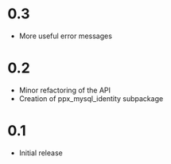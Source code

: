 0.3
===

* More useful error messages

0.2
===

* Minor refactoring of the API
* Creation of ppx\_mysql\_identity subpackage

0.1
===

* Initial release
